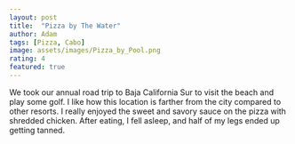 ```yaml
---
layout: post
title:  "Pizza by The Water"
author: Adam
tags: [Pizza, Cabo]
image: assets/images/Pizza_by_Pool.png
rating: 4
featured: true
---
```


We took our annual road trip to Baja California Sur to visit the beach and play some golf. I like how this location is farther from the city compared to other resorts. I really enjoyed the sweet and savory sauce on the pizza with shredded chicken. After eating, I fell asleep, and half of my legs ended up getting tanned.
